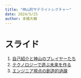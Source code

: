 ```yaml
---
title: "神山町サテライトレクチャー"
date: 2024/5/25
author: 本橋大輔
---
```


<!-- 編集したら make.bat でhtml化(pandoc) -->

# スライド
1. [自己紹介と神山のプレイヤーたち](slide_01.html)
2. [テクノロジーで遊ぶ未来を作る](slide_02.html)
3. [エンジニア視点の創造的過疎](slide_03.html)

